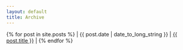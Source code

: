 ```yaml
---
layout: default
title: Archive
---
```


{% for post in site.posts %}
| {{ post.date | date_to_long_string }} | <a href="{{ post.url }}">{{ post.title }}</a> |
{% endfor %}
